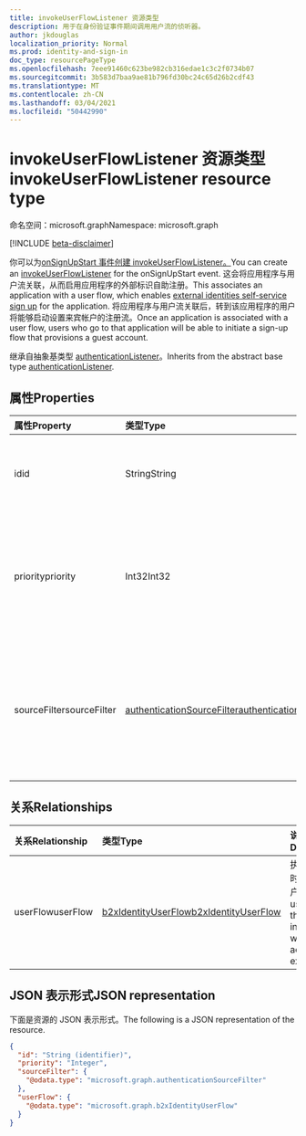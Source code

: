 ```yaml
---
title: invokeUserFlowListener 资源类型
description: 用于在身份验证事件期间调用用户流的侦听器。
author: jkdouglas
localization_priority: Normal
ms.prod: identity-and-sign-in
doc_type: resourcePageType
ms.openlocfilehash: 7eee91460c623be982cb316edae1c3c2f0734b07
ms.sourcegitcommit: 3b583d7baa9ae81b796fd30bc24c65d26b2cdf43
ms.translationtype: MT
ms.contentlocale: zh-CN
ms.lasthandoff: 03/04/2021
ms.locfileid: "50442990"
---
```

# <a name="invokeuserflowlistener-resource-type"></a><span data-ttu-id="80f22-103">invokeUserFlowListener 资源类型</span><span class="sxs-lookup"><span data-stu-id="80f22-103">invokeUserFlowListener resource type</span></span>

<span data-ttu-id="80f22-104">命名空间：microsoft.graph</span><span class="sxs-lookup"><span data-stu-id="80f22-104">Namespace: microsoft.graph</span></span>

[!INCLUDE [beta-disclaimer](../../includes/beta-disclaimer.md)]

<span data-ttu-id="80f22-105">你可以为[onSignUpStart 事件创建 invokeUserFlowListener。](../resources/invokeuserflowlistener.md)</span><span class="sxs-lookup"><span data-stu-id="80f22-105">You can create an [invokeUserFlowListener](../resources/invokeuserflowlistener.md) for the onSignUpStart event.</span></span> <span data-ttu-id="80f22-106">这会将应用程序与用户流关联，从而启用应用程序的[](https://docs.microsoft.com/azure/active-directory/external-identities/self-service-sign-up-overview)外部标识自助注册。</span><span class="sxs-lookup"><span data-stu-id="80f22-106">This associates an application with a user flow, which enables [external identities self-service sign up](https://docs.microsoft.com/azure/active-directory/external-identities/self-service-sign-up-overview) for the application.</span></span> <span data-ttu-id="80f22-107">将应用程序与用户流关联后，转到该应用程序的用户将能够启动设置来宾帐户的注册流。</span><span class="sxs-lookup"><span data-stu-id="80f22-107">Once an application is associated with a user flow, users who go to that application will be able to initiate a sign-up flow that provisions a guest account.</span></span>

<span data-ttu-id="80f22-108">继承自抽象基类型 [authenticationListener](../resources/authenticationlistener.md)。</span><span class="sxs-lookup"><span data-stu-id="80f22-108">Inherits from the abstract base type [authenticationListener](../resources/authenticationlistener.md).</span></span>

## <a name="properties"></a><span data-ttu-id="80f22-109">属性</span><span class="sxs-lookup"><span data-stu-id="80f22-109">Properties</span></span>

|<span data-ttu-id="80f22-110">属性</span><span class="sxs-lookup"><span data-stu-id="80f22-110">Property</span></span>|<span data-ttu-id="80f22-111">类型</span><span class="sxs-lookup"><span data-stu-id="80f22-111">Type</span></span>|<span data-ttu-id="80f22-112">说明</span><span class="sxs-lookup"><span data-stu-id="80f22-112">Description</span></span>|
|:---|:---|:---|
|<span data-ttu-id="80f22-113">id</span><span class="sxs-lookup"><span data-stu-id="80f22-113">id</span></span>|<span data-ttu-id="80f22-114">String</span><span class="sxs-lookup"><span data-stu-id="80f22-114">String</span></span>|<span data-ttu-id="80f22-115">操作标识符。</span><span class="sxs-lookup"><span data-stu-id="80f22-115">The identifier of the action.</span></span> <span data-ttu-id="80f22-116">继承自 [authenticationListener](../resources/authenticationlistener.md)。</span><span class="sxs-lookup"><span data-stu-id="80f22-116">Inherited from [authenticationListener](../resources/authenticationlistener.md).</span></span>|
|<span data-ttu-id="80f22-117">priority</span><span class="sxs-lookup"><span data-stu-id="80f22-117">priority</span></span>|<span data-ttu-id="80f22-118">Int32</span><span class="sxs-lookup"><span data-stu-id="80f22-118">Int32</span></span>|<span data-ttu-id="80f22-119">用于确定多个适用操作之一的操作的优先级。</span><span class="sxs-lookup"><span data-stu-id="80f22-119">The priority of the action that is used to determine one out of multiple applicable actions.</span></span> <span data-ttu-id="80f22-120">继承自 [authenticationListener](../resources/authenticationlistener.md)。</span><span class="sxs-lookup"><span data-stu-id="80f22-120">Inherited from [authenticationListener](../resources/authenticationlistener.md).</span></span>|
|<span data-ttu-id="80f22-121">sourceFilter</span><span class="sxs-lookup"><span data-stu-id="80f22-121">sourceFilter</span></span>|[<span data-ttu-id="80f22-122">authenticationSourceFilter</span><span class="sxs-lookup"><span data-stu-id="80f22-122">authenticationSourceFilter</span></span>](../resources/authenticationsourcefilter.md)|<span data-ttu-id="80f22-123">基于用于确定是否执行侦听器的身份验证源的筛选器。</span><span class="sxs-lookup"><span data-stu-id="80f22-123">Filter based on the source of the authentication that is used to determine whether the listener is executed.</span></span> <span data-ttu-id="80f22-124">继承自 [authenticationListener](../resources/authenticationlistener.md)。</span><span class="sxs-lookup"><span data-stu-id="80f22-124">Inherited from [authenticationListener](../resources/authenticationlistener.md).</span></span>|

## <a name="relationships"></a><span data-ttu-id="80f22-125">关系</span><span class="sxs-lookup"><span data-stu-id="80f22-125">Relationships</span></span>

|<span data-ttu-id="80f22-126">关系</span><span class="sxs-lookup"><span data-stu-id="80f22-126">Relationship</span></span>|<span data-ttu-id="80f22-127">类型</span><span class="sxs-lookup"><span data-stu-id="80f22-127">Type</span></span>|<span data-ttu-id="80f22-128">说明</span><span class="sxs-lookup"><span data-stu-id="80f22-128">Description</span></span>|
|:---|:---|:---|
|<span data-ttu-id="80f22-129">userFlow</span><span class="sxs-lookup"><span data-stu-id="80f22-129">userFlow</span></span>|[<span data-ttu-id="80f22-130">b2xIdentityUserFlow</span><span class="sxs-lookup"><span data-stu-id="80f22-130">b2xIdentityUserFlow</span></span>](../resources/b2xidentityuserflow.md)|<span data-ttu-id="80f22-131">执行此操作时调用的用户流。</span><span class="sxs-lookup"><span data-stu-id="80f22-131">The user flow that is invoked when this action executes.</span></span>|

## <a name="json-representation"></a><span data-ttu-id="80f22-132">JSON 表示形式</span><span class="sxs-lookup"><span data-stu-id="80f22-132">JSON representation</span></span>

<span data-ttu-id="80f22-133">下面是资源的 JSON 表示形式。</span><span class="sxs-lookup"><span data-stu-id="80f22-133">The following is a JSON representation of the resource.</span></span>
<!-- {
  "blockType": "resource",
  "keyProperty": "id",
  "@odata.type": "microsoft.graph.invokeUserFlowListener",
  "baseType": "microsoft.graph.authenticationListener",
  "openType": false
}
-->

``` json
{
  "id": "String (identifier)",
  "priority": "Integer",
  "sourceFilter": {
    "@odata.type": "microsoft.graph.authenticationSourceFilter"
  },
  "userFlow": {
    "@odata.type": "microsoft.graph.b2xIdentityUserFlow"
  }
}
```

